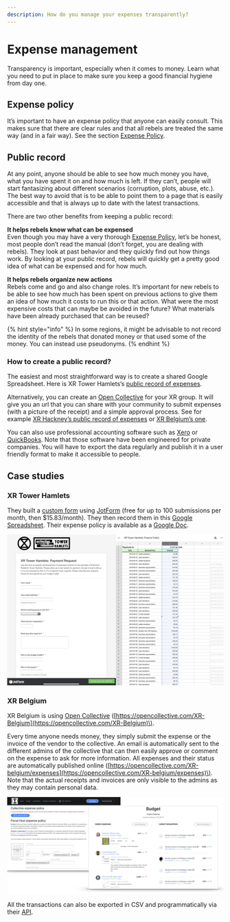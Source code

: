 ```yaml
---
description: How do you manage your expenses transparently?
---
```


# Expense management

Transparency is important, especially when it comes to money. Learn what you need to put in place to make sure you keep a good financial hygiene from day one.

## Expense policy

It’s important to have an expense policy that anyone can easily consult. This makes sure that there are clear rules and that all rebels are treated the same way \(and in a fair way\). See the section [Expense Policy](expense-policy.md).

## Public record

At any point, anyone should be able to see how much money you have, what you have spent it on and how much is left. If they can’t, people will start fantasizing about different scenarios \(corruption, plots, abuse, etc.\). The best way to avoid that is to be able to point them to a page that is easily accessible and that is always up to date with the latest transactions.

There are two other benefits from keeping a public record:

**It helps rebels know what can be expensed**  
Even though you may have a very thorough [Expense Policy](expense-policy.md), let’s be honest, most people don’t read the manual \(don’t forget, you are dealing with rebels\). They look at past behavior and they quickly find out how things work. By looking at your public record, rebels will quickly get a pretty good idea of what can be expensed and for how much.

**It helps rebels organize new actions**  
Rebels come and go and also change roles. It’s important for new rebels to be able to see how much has been spent on previous actions to give them an idea of how much it costs to run this or that action. What were the most expensive costs that can maybe be avoided in the future? What materials have been already purchased that can be reused?

{% hint style="info" %}
In some regions, it might be advisable to not record the identity of the rebels that donated money or that used some of the money. You can instead use pseudonyms.
{% endhint %}

### How to create a public record?

The easiest and most straightforward way is to create a shared Google Spreadsheet. Here is XR Tower Hamlets‘s [public record of expenses](https://docs.google.com/spreadsheets/d/1mjOjGr8ZjCCJkGfLZ5lZU342KCbS105o1oCjsu4IdkU/edit#gid=0).

Alternatively, you can create an [Open Collective](tools.md#open-collective) for your XR group. It will give you an url that you can share with your community to submit expenses \(with a picture of the receipt\) and a simple approval process. See for example [XR Hackney’s public record of expenses](https://opencollective.com/xrhackney/expenses) or [XR Belgium’s one](https://opencollective.com/xr-belgium/expenses).

You can also use professional accounting software such as [Xero](Https://Xero.com) or [QuickBooks](https://quickbooks.intuit.com/). Note that those software have been engineered for private companies. You will have to export the data regularly and publish it in a user friendly format to make it accessible to people. 

## Case studies

### XR Tower Hamlets

They built a [custom form](https://form.jotformeu.com/91277648344365) using [JotForm](https://jotform.com) \(free for up to 100 submissions per month, then $15.83/month\). They then record them in this [Google Spreadsheet](https://docs.google.com/spreadsheets/d/1mjOjGr8ZjCCJkGfLZ5lZU342KCbS105o1oCjsu4IdkU/edit#gid=0). Their expense policy is available as a [Google Doc](https://docs.google.com/document/d/1Zx5JWNgjfHyAuqw6DILdPfpXHJ_L0bTZLbMqPtPM89Y).

![XR Tower Hamlets submit expense form and public record](../.gitbook/assets/588eb02b-0ad1-4deb-ab25-ead01d0061ad.jpeg)

### XR Belgium

XR Belgium is using [Open Collective](tools.md#open-collective) \([https://opencollective.com/XR-Belgium](https://opencollective.com/XR-Belgium)\).

Every time anyone needs money, they simply submit the expense or the invoice of the vendor to the collective. An email is automatically sent to the different admins of the collective that can then easily approve or comment on the expense to ask for more information. All expenses and their status are automatically published online \([https://opencollective.com/XR-belgium/expenses](https://opencollective.com/XR-belgium/expenses)\). Note that the actual receipts and invoices are only visible to the admins as they may contain personal data.

![XR Belgium&#x2019;s expense form and public record on Open Collective](../.gitbook/assets/3c6adb1a-ef26-41de-8392-a1b5caf6439b.jpeg)

All the transactions can also be exported in CSV and programmatically via their [API](https://docs.opencollective.com/help/developers/api).

